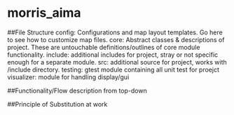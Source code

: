 # morris_aima
##File Structure
	config: Configurations and map layout templates. Go here to see how to customize map files.
	core: Abstract classes & descriptions of project. These are untouchable definitions/outlines of core module functionality. 
	include: additional includes for project, stray or not specific enough for a separate module.
	src: additional source for project, works with /include directory.
	testing: gtest module containing all unit test for proejct
	visualizer: module for handling display/gui 


##Functionality/Flow description from top-down

##Principle of Substitution at work
